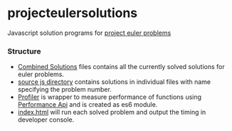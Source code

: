 # projecteulersolutions

Javascript solution programs for [project euler problems](https://projecteuler.net)

### Structure

- [Combined Solutions](src/js/combinedprojecteulersolutions.js) files contains all the currently solved solutions for euler problems.
- [source js directory](src/js) contains solutions in individual files with name specifying the problem number.
- [Profiler](src/js/modules/profiler.js) is wrapper to measure performance of functions using [Performance Api](https://developer.mozilla.org/en-US/docs/Web/API/Performance) and is created as es6 module.
- [index.html](index.html) will run each solved problem and output the timing in developer console.
